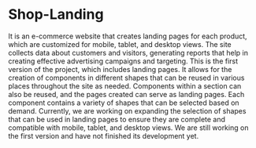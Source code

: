 # Shop-Landing
 
 It is an e-commerce website that creates landing pages for each product, which are customized for mobile, tablet, and desktop views. The site collects data about customers and visitors, generating reports that help in creating effective advertising campaigns and targeting. This is the first version of the project, which includes landing pages. It allows for the creation of components in different shapes that can be reused in various places throughout the site as needed. Components within a section can also be reused, and the pages created can serve as landing pages. Each component contains a variety of shapes that can be selected based on demand. Currently, we are working on expanding the selection of shapes that can be used in landing pages to ensure they are complete and compatible with mobile, tablet, and desktop views. We are still working on the first version and have not finished its development yet.
